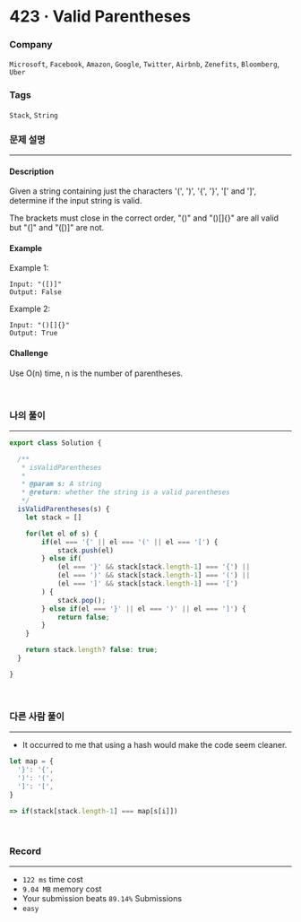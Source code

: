 423 · Valid Parentheses
===
### Company
`Microsoft`, `Facebook`, `Amazon`, `Google`, `Twitter`, `Airbnb`, `Zenefits`, `Bloomberg`, `Uber`

### Tags
`Stack`, `String`

### 문제 설명
---
#### Description
Given a string containing just the characters '(', ')', '{', '}', '[' and ']', determine if the input string is valid.

The brackets must close in the correct order, "()" and "()[]{}" are all valid but "(]" and "([)]" are not.

#### Example
Example 1:
```
Input: "([)]"
Output: False
```
Example 2:
```
Input: "()[]{}"
Output: True
```

#### Challenge
Use O(n) time, n is the number of parentheses.

<br>

### 나의 풀이
---

```js
export class Solution {

  /**
   * isValidParentheses
   *
   * @param s: A string
   * @return: whether the string is a valid parentheses
   */
  isValidParentheses(s) {
    let stack = []

    for(let el of s) {
        if(el === '{' || el === '(' || el === '[') {
            stack.push(el)
        } else if(
            (el === '}' && stack[stack.length-1] === '{') ||
            (el === ')' && stack[stack.length-1] === '(') ||
            (el === ']' && stack[stack.length-1] === '[')
        ) {
            stack.pop();
        } else if(el === '}' || el === ')' || el === ']') {
            return false;
        }
    }

    return stack.length? false: true;
  }

}
```
<br>

### 다른 사람 풀이
---
- It occurred to me that using a hash would make the code seem cleaner.
```js
let map = {
  '}': '{',
  ')': '(',
  ']': '[',
}

=> if(stack[stack.length-1] === map[s[i]])
```
<br>

### Record
---
- `122 ms` time cost
- `9.04 MB` memory cost
- Your submission beats `89.14%` Submissions
- `easy`

<br>
